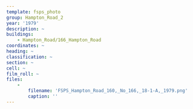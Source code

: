 ```yaml
---
template: fsps_photo
group: Hampton_Road_2
year: '1979'
description: ~
buildings:
    - Hampton_Road/166_Hampton_Road
coordinates: ~
heading: ~
classification: ~
section: ~
cell: ~
film_roll: ~
files:
    -
        filename: 'FSPS_Hampton_Road_160,_No_166,_18-1-A,_1979.png'
        caption: ''
---
```


